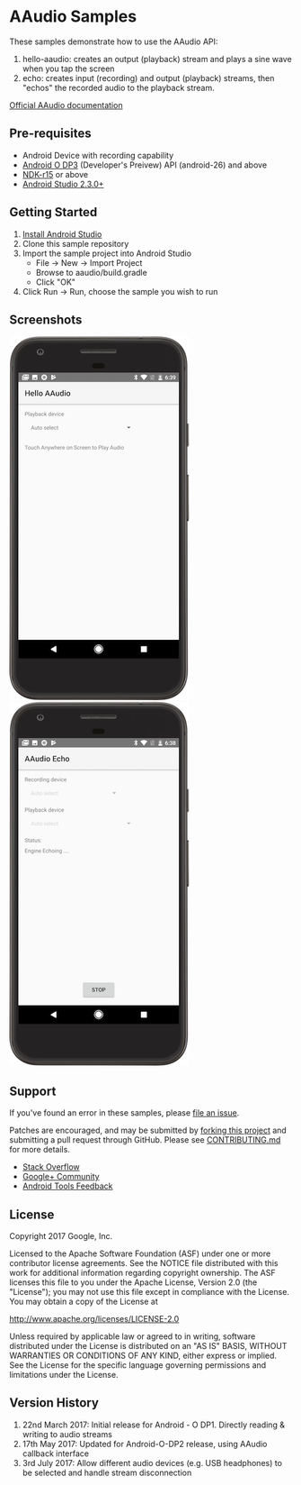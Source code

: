 AAudio Samples
==============
These samples demonstrate how to use the AAudio API:

1. hello-aaudio: creates an output (playback) stream and plays a
sine wave when you tap the screen
1. echo: creates input (recording) and output (playback) streams,
then "echos" the recorded audio to the playback stream.

[Official AAudio documentation](https://developer.android.com/ndk/guides/audio/aaudio/aaudio.html)


Pre-requisites
-------------
* Android Device with recording capability
* [Android O DP3](https://android-developers.googleblog.com/2017/06/android-o-apis-are-final-get-your-apps.html) (Developer's Preivew) API (android-26) and above
* [NDK-r15](https://developer.android.com/ndk/downloads/index.html) or above
* [Android Studio 2.3.0+](https://developer.android.com/studio/index.html)

Getting Started
---------------
1. [Install Android Studio](https://developer.android.com/studio/index.html)
1. Clone this sample repository
1. Import the sample project into Android Studio
    - File -> New -> Import Project
    - Browse to aaudio/build.gradle
    - Click "OK"
1. Click Run -> Run, choose the sample you wish to run

Screenshots
-----------
![hello-aaudio-screenshot](hello-aaudio-screenshot.png)
![echo-screenshot](echo-screenshot.png)


Support
-------
If you've found an error in these samples, please [file an issue](https://github.com/googlesamples/android-audio-high-performance/issues/new).

Patches are encouraged, and may be submitted by [forking this project](https://github.com/googlesamples/android-audio-high-performance/fork) and
submitting a pull request through GitHub. Please see [CONTRIBUTING.md](../CONTRIBUTING.md) for more details.

- [Stack Overflow](http://stackoverflow.com/questions/tagged/android-ndk)
- [Google+ Community](https://plus.google.com/communities/105153134372062985968)
- [Android Tools Feedback](http://tools.android.com/feedback)


License
-------
Copyright 2017 Google, Inc.

Licensed to the Apache Software Foundation (ASF) under one or more contributor
license agreements.  See the NOTICE file distributed with this work for
additional information regarding copyright ownership.  The ASF licenses this
file to you under the Apache License, Version 2.0 (the "License"); you may not
use this file except in compliance with the License.  You may obtain a copy of
the License at

http://www.apache.org/licenses/LICENSE-2.0

Unless required by applicable law or agreed to in writing, software
distributed under the License is distributed on an "AS IS" BASIS, WITHOUT
WARRANTIES OR CONDITIONS OF ANY KIND, either express or implied.  See the
License for the specific language governing permissions and limitations under
the License.

Version History
---------------
1. 22nd March 2017: Initial release for Android - O DP1. Directly reading & writing to audio streams
2. 17th May 2017: Updated for Android-O-DP2 release, using AAudio callback interface
3. 3rd July 2017: Allow different audio devices (e.g. USB headphones) to be selected and handle stream disconnection
